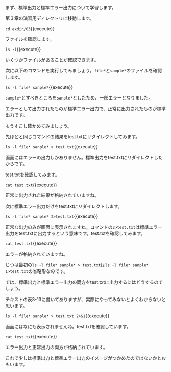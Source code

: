 まず、標準出力と標準エラー出力について学習します。

第３章の演習用ディレクトリに移動します。

`cd exdir/03`{{execute}}

ファイルを確認します。

`ls -l`{{execute}}

いくつかファイルがあることが確認できます。

次に以下のコマンドを実行してみましょう。`file*`と`sample*`のファイルを確認します。

`ls -l file* sanple*`{{execute}}

`sample*`とすべきところを`sanple*`としたため、一部エラーとなりました。

エラーとして出力されたものが標準エラー出力で、正常に出力されたものが標準出力です。

もうすこし確かめてみましょう。

先ほどと同じコマンドの結果をtest.txtにリダイレクトしてみます。

`ls -l file* sanple* > test.txt`{{execute}}

画面にはエラーの出力しかありません。標準出力をtest.txtにリダイレクトしたからです。

test.txtを確認してみます。

`cat test.txt`{{execute}}

正常に出力された結果が格納されていますね。

次に標準エラー出力だけをtest.txtにリダイレクトします。

`ls -l file* sanple* 2>test.txt`{{execute}}

正常な出力のみが画面に表示されますね。コマンドの`2>test.txt`は標準エラー出力をtest.txtに出力するという意味です。test.txtを確認してみます。

`cat test.txt`{{execute}}

エラーが格納されていますね。

じつは最初の`ls -l file* sanple* > test.txt`は`ls -l file* sanple* 1>test.txt`の省略形なのです。

では、標準出力と標準エラー出力の両方をtest.txtに出力するにはどうするのでしょう。

テキストの表3-13に書いてありますが、実際にやってみないとよくわからないと思います。

`ls -l file* sanple* > test.txt 2>&1`{{execute}}

画面にはなにも表示されませんね。test.txtを確認しています。

`cat test.txt`{{execute}}

エラー出力と正常出力の両方が格納されています。

これで少しは標準出力と標準エラー出力のイメージがつかめたのではないかとおもいます。